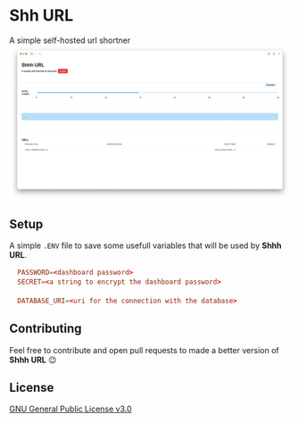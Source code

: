 # Shh URL
A simple self-hosted url shortner
<img src="imgs/screenshot.png">

## Setup
A simple `.ENV` file to save some usefull variables that will be used by **Shhh URL**.
```toml
  PASSWORD=<dashboard password>
  SECRET=<a string to encrypt the dashboard password>

  DATABASE_URI=<uri for the connection with the database>
```
## Contributing
Feel free to contribute and open pull requests to made a better version of **Shhh URL** 😉

## License

[GNU General Public License v3.0](https://github.com/MichaelCasaDev/shhh-url/blob/main/LICENSE)
